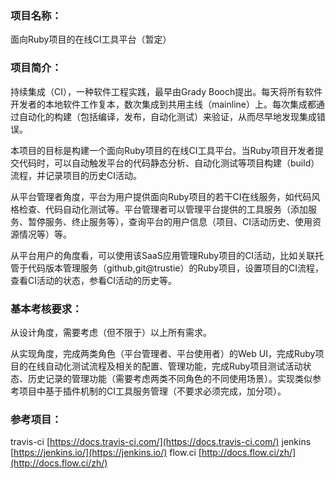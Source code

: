### 项目名称：
面向Ruby项目的在线CI工具平台（暂定）

### 项目简介：
持续集成（CI），一种软件工程实践，最早由Grady Booch提出。每天将所有软件开发者的本地软件工作复本，数次集成到共用主线（mainline）上。每次集成都通过自动化的构建（包括编译，发布，自动化测试）来验证，从而尽早地发现集成错误。

本项目的目标是构建一个面向Ruby项目的在线CI工具平台。当Ruby项目开发者提交代码时，可以自动触发平台的代码静态分析、自动化测试等项目构建（build）流程，并记录项目的历史CI活动。

从平台管理者角度，平台为用户提供面向Ruby项目的若干CI在线服务，如代码风格检查、代码自动化测试等。平台管理者可以管理平台提供的工具服务（添加服务、暂停服务、终止服务等），查询平台的用户信息（项目、CI活动历史、使用资源情况等）等。

从平台用户的角度看，可以使用该SaaS应用管理Ruby项目的CI活动，比如关联托管于代码版本管理服务（github,git@trustie）的Ruby项目，设置项目的CI流程，查看CI活动的状态，参看CI活动的历史等。

### 基本考核要求：
从设计角度，需要考虑（但不限于）以上所有需求。

从实现角度，完成两类角色（平台管理者、平台使用者）的Web UI，完成Ruby项目的在线自动化测试流程及相关的配置、管理功能，完成Ruby项目测试活动状态、历史记录的管理功能（需要考虑两类不同角色的不同使用场景）。实现类似参考项目中基于插件机制的CI工具服务管理（不要求必须完成，加分项）。

### 参考项目：
travis-ci [https://docs.travis-ci.com/](https://docs.travis-ci.com/)
jenkins [https://jenkins.io/](https://jenkins.io/)
flow.ci [http://docs.flow.ci/zh/](http://docs.flow.ci/zh/)
